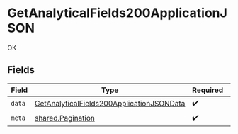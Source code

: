 # GetAnalyticalFields200ApplicationJSON

OK


## Fields

| Field                                                                                                             | Type                                                                                                              | Required                                                                                                          | Description                                                                                                       |
| ----------------------------------------------------------------------------------------------------------------- | ----------------------------------------------------------------------------------------------------------------- | ----------------------------------------------------------------------------------------------------------------- | ----------------------------------------------------------------------------------------------------------------- |
| `data`                                                                                                            | [GetAnalyticalFields200ApplicationJSONData](../../models/operations/getanalyticalfields200applicationjsondata.md) | :heavy_check_mark:                                                                                                | N/A                                                                                                               |
| `meta`                                                                                                            | [shared.Pagination](../../models/shared/pagination.md)                                                            | :heavy_check_mark:                                                                                                | N/A                                                                                                               |